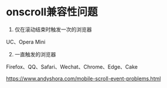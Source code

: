 # onscroll兼容性问题

1. 仅在滚动结束时触发一次的浏览器

UC、Opera Mini

2. 一直触发的浏览器

Firefox、QQ、Safari、Wechat、Chrome、Edge、Cake

https://www.andyshora.com/mobile-scroll-event-problems.html